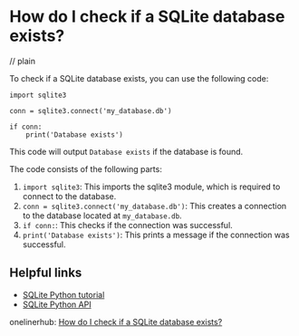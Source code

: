 # How do I check if a SQLite database exists?
// plain

To check if a SQLite database exists, you can use the following code:

```
import sqlite3

conn = sqlite3.connect('my_database.db')

if conn:
    print('Database exists')
```

This code will output `Database exists` if the database is found.

The code consists of the following parts:

1. `import sqlite3`: This imports the sqlite3 module, which is required to connect to the database.
2. `conn = sqlite3.connect('my_database.db')`: This creates a connection to the database located at `my_database.db`.
3. `if conn:`: This checks if the connection was successful.
4. `print('Database exists')`: This prints a message if the connection was successful.

## Helpful links

- [SQLite Python tutorial](https://www.sqlitetutorial.net/sqlite-python/)
- [SQLite Python API](https://docs.python.org/2/library/sqlite3.html)

onelinerhub: [How do I check if a SQLite database exists?](https://onelinerhub.com/sqlite/how-do-i-check-if-a-sqlite-database-exists)